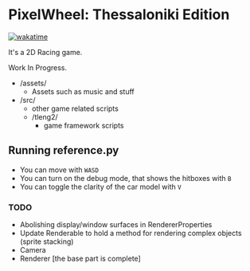 # PixelWheel: Thessaloniki Edition

[![wakatime](https://wakatime.com/badge/user/018c54ba-f9f5-426e-9733-6deb502d647d/project/018df578-cfd3-4184-a4cc-c07e8a85718c.svg)](https://wakatime.com/badge/user/018c54ba-f9f5-426e-9733-6deb502d647d/project/018df578-cfd3-4184-a4cc-c07e8a85718c)

It's a 2D Racing game. 

Work In Progress.

- /assets/
    - Assets such as music and stuff
- /src/ 
    - other game related scripts
    - /tleng2/ 
        - game framework scripts
## Running reference.py
- You can move with `WASD` 
- You can turn on the debug mode, that shows the hitboxes with `B`
- You can toggle the clarity of the car model with `V` 

### TODO

- Abolishing display/window surfaces in RendererProperties 
- Update Renderable to hold a method for rendering complex objects (sprite stacking)
- Camera
- Renderer [the base part is complete]
